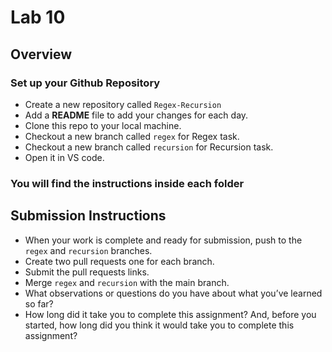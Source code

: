 # Lab 10

## Overview

### Set up your Github Repository

- Create a new repository called `Regex-Recursion`
- Add a **README** file to add your changes for each day.
- Clone this repo to your local machine.
- Checkout a new branch called `regex` for Regex task.
- Checkout a new branch called `recursion` for Recursion task.
- Open it in VS code.

### You will find the instructions inside each folder

## Submission Instructions

- When your work is complete and ready for submission, push to the `regex` and `recursion` branches.
- Create two pull requests one for each branch.
- Submit the pull requests links.
- Merge `regex` and `recursion` with the main branch.
- What observations or questions do you have about what you’ve learned so far?
- How long did it take you to complete this assignment? And, before you started, how long did you think it would take you to complete this assignment?
